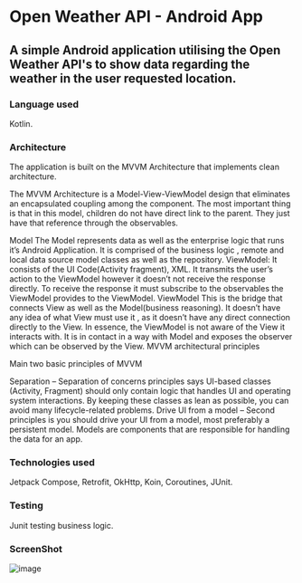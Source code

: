 # <b>Open Weather API - Android App</b>

## A simple Android application utilising the Open Weather API's to show data regarding the weather in the user requested location.


### Language used
Kotlin.

### Architecture
The application is built on the MVVM Architecture that implements clean architecture.

The MVVM Architecture is a Model-View-ViewModel design that eliminates an encapsulated coupling among the component. The most important thing is that in this model, children do not have direct link to the parent. They just have that reference through the observables.

Model The Model represents data as well as the enterprise logic that runs it’s Android Application. It is comprised of the business logic , remote and local data source model classes as well as the repository.
ViewModel: It consists of the UI Code(Activity fragment), XML. It transmits the user’s action to the ViewModel however it doesn’t not receive the response directly. To receive the response it must subscribe to the observables the ViewModel provides to the ViewModel.
ViewModel This is the bridge that connects View as well as the Model(business reasoning). It doesn’t have any idea of what View must use it , as it doesn’t have any direct connection directly to the View. In essence, the ViewModel is not aware of the View it interacts with. It is in contact in a way with Model and exposes the observer which can be observed by the View.
MVVM  architectural principles

Main two basic principles of MVVM

Separation – Separation of concerns principles says UI-based classes (Activity, Fragment) should only contain logic that handles UI and operating system interactions. By keeping these classes as lean as possible, you can avoid many lifecycle-related problems.
Drive UI from a model – Second principles is you should drive your UI from a model, most preferably a persistent model. Models are components that are responsible for handling the data for an app.

### Technologies used
Jetpack Compose, Retrofit, OkHttp, Koin, Coroutines, JUnit.

### Testing
Junit testing business logic.

### ScreenShot
![image](https://github.com/Daniel-Blandford/OpenWeatherApi_AndroidApp/assets/84602475/f5c75466-cc5b-4cdd-b73e-2a22ee548adf)
